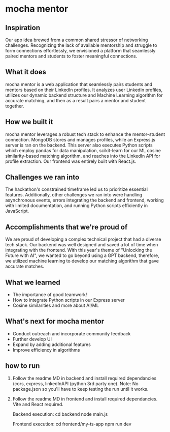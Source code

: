 # mocha mentor

## Inspiration
Our app idea brewed from a common shared stressor of networking challenges. Recognizing the lack of available mentorship and struggle to form connections effortlessly, we envisioned a platform that seamlessly paired mentors and students to foster meaningful connections.

## What it does
mocha mentor is a web application that seamlessly pairs students and mentors based on their LinkedIn profiles. It analyzes user LinkedIn profiles, utilizes our dynamic backend structure and Machine Learning algorithm for accurate matching, and then as a result pairs a mentor and student together.

## How we built it
mocha mentor leverages a robust tech stack to enhance the mentor-student connection. MongoDB stores and manages profiles, while an Express.js server is ran on the backend. This server also executes Python scripts which employ pandas for data manipulation, scikit-learn for our ML cosine similarity-based matching algorithm, and reaches into the LinkedIn API for profile extraction. Our frontend was entirely built with React.js.

## Challenges we ran into
The hackathon's constrained timeframe led us to prioritize essential features. Additionally, other challenges we ran into were handling asynchronous events, errors integrating the backend and frontend, working with limited documentation, and running Python scripts efficiently in JavaScript.

## Accomplishments that we're proud of
We are proud of developing a complex technical project that had a diverse tech stack. Our backend was well designed and saved a lot of time when integrating with the frontend. With this year's theme of "Unlocking the Future with AI", we wanted to go beyond using a GPT backend, therefore, we utilized machine learning to develop our matching algorithm that gave accurate matches.

## What we learned
- The importance of good teamwork! 
- How to integrate Python scripts in our Express server 
- Cosine similarities and more about AI/ML

## What's next for mocha mentor
- Conduct outreach and incorporate community feedback
- Further develop UI
- Expand by adding additional features
- Improve efficiency in algorithms

## how to run
1. Follow the readme.MD in backend and install required dependancies (cors, express, linkedInAPI (python 3rd party one). Note: No package.json so you'll have to keep testing the run until it works.
2. Follow the readme.MD in frontend and install required dependancies. Vite and React required.

   Backend execution:
   cd backend
   node main.js

   Frontend execution:
   cd frontend/my-ts-app
   npm run dev
